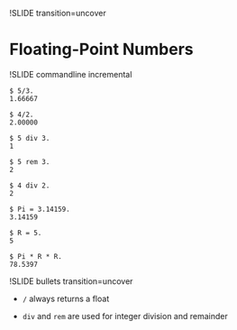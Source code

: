 !SLIDE transition=uncover

# Floating-Point Numbers

!SLIDE commandline incremental

	$ 5/3.
	1.66667

	$ 4/2.
	2.00000

	$ 5 div 3.
	1

	$ 5 rem 3.
	2

	$ 4 div 2.
	2

	$ Pi = 3.14159.
	3.14159

	$ R = 5.
	5

	$ Pi * R * R.
	78.5397

!SLIDE bullets transition=uncover

* `/` always returns a float

* `div` and `rem` are used for integer division and remainder
